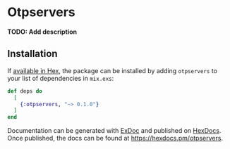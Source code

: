 # Otpservers

**TODO: Add description**

## Installation

If [available in Hex](https://hex.pm/docs/publish), the package can be installed
by adding `otpservers` to your list of dependencies in `mix.exs`:

```elixir
def deps do
  [
    {:otpservers, "~> 0.1.0"}
  ]
end
```

Documentation can be generated with [ExDoc](https://github.com/elixir-lang/ex_doc)
and published on [HexDocs](https://hexdocs.pm). Once published, the docs can
be found at <https://hexdocs.pm/otpservers>.

